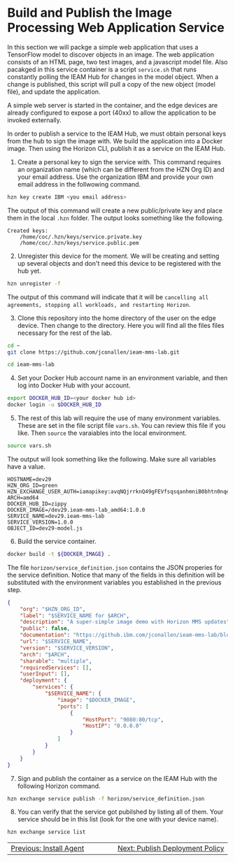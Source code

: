 # Build and Publish the Image Processing Web Application Service

In this section we will packge a simple web application that uses a TensorFlow model to discover objects in an image.  The web application consists of an HTML page, two test images, and a javascript model file.  Also pacakged in this service container is a script `service.sh` that runs constantly polling the IEAM Hub for changes in the model object.  When a change is published, this script will pull a copy of the new object (model file), and update the application.

A simple web server is started in the container, and the edge devices are already configured to expose a port (40xx) to allow the application to be invoked externally.

In order to publish a service to the IEAM Hub, we must obtain personal keys from the hub to sign the image with.  We build the application into a Docker image.  Then using the Horizon CLI, publish it as a service on the IEAM Hub.

1. Create a personal key to sign the service with.  This command requires an organization name (which can be different from the HZN Org ID) and your email address.  Use the organization IBM and provide your own email address in the follwowing command.
```bash
hzn key create IBM <you email address>

```
The output of this command will create a new public/private key and place them in the local `.hzn` folder.  The output looks something like the following.
```
Created keys:
 	/home/coc/.hzn/keys/service.private.key
	/home/coc/.hzn/keys/service.public.pem
```

2. Unregister this device for the moment.  We will be creating and setting up several objects and don't need this device to be registered with the hub yet. 
```bash
hzn unregister -f

```
The output of this command will indicate that it will be ``cancelling all agreements, stopping all workloads, and restarting Horizon``.  

3. Clone this repository into the home directory of the user on the edge device.  Then change to the directory.  Here you will find all the files files necessary for the rest of the lab.
```bash
cd ~
git clone https://github.com/jconallen/ieam-mms-lab.git

cd ieam-mms-lab

```

4. Set your Docker Hub account name in an environment variable, and then log into Docker Hub with your account.
```bash
export DOCKER_HUB_ID=<your docker hub id>
docker login -u $DOCKER_HUB_ID

```

5. The rest of this lab will require the use of many environment variables.  These are set in the file script file `vars.sh`.  You can review this file if you like.  Then `source` the varaiables into the local environment.
```bash
source vars.sh

```
The output will look something like the following.  Make sure all variables have a value.
```
HOSTNAME=dev29
HZN_ORG_ID=green
HZN_EXCHANGE_USER_AUTH=iamapikey:avqNQjrrknQ49gFEVfsqsqanhmniB0bhtn0nqe4oSovx
ARCH=amd64
DOCKER_HUB_ID=zippy
DOCKER_IMAGE=/dev29.ieam-mms-lab_amd64:1.0.0
SERVICE_NAME=dev29.ieam-mms-lab
SERVICE_VERSION=1.0.0
OBJECT_ID=dev29-model.js
```

6. Build the service container.
```bash
docker build -t ${DOCKER_IMAGE} .

```

The file `horizon/service_definition.json` contains the JSON properies for the service definition.  Notice that many of the fields in this definition will be substituted with the environment variables you established in the previous step.
```json
{
    "org": "$HZN_ORG_ID",
    "label": "$SERVICE_NAME for $ARCH",
    "description": "A super-simple image demo with Horizon MMS updates",
    "public": false,
    "documentation": "https://github.ibm.com/jconallen/ieam-mms-lab/blob/master/docs/README.md",
    "url": "$SERVICE_NAME",
    "version": "$SERVICE_VERSION",
    "arch": "$ARCH",
    "sharable": "multiple",
    "requiredServices": [],
    "userInput": [],
    "deployment": {
        "services": {
            "$SERVICE_NAME": {
                "image": "$DOCKER_IMAGE",
		        "ports": [
                    {
                        "HostPort": "9080:80/tcp",
                        "HostIP": "0.0.0.0"
                    }
                ]
            }
        }
    }
}
```


7. Sign and publish the container as a service on the IEAM Hub with the following Horizon command.
```bash
hzn exchange service publish -f horizon/service_definition.json

```

8. You can verify that the service got pubilshed by listing all of them. Your service should be in this list (look for the one with your device name).
```bash
hzn exchange service list

```

<table align="center">
<tr>
  <td align="left" width="9999"><a href="../install_agent.md">Previous: Install Agent</a> </td>
  <td align="right" width="9999"><a href="publish_deployment_policy.md">Next: Publish Deployment Policy </a> </td>
</tr>
</table>
